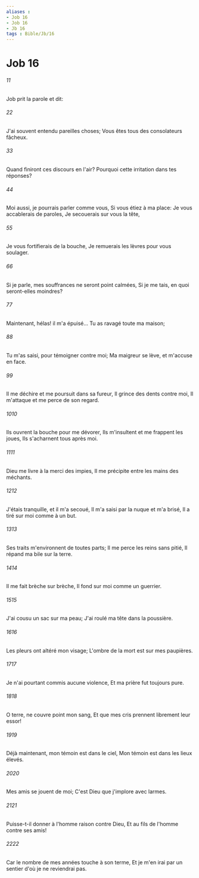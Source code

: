 ```yaml
---
aliases : 
- Job 16
- Job 16
- Jb 16
tags : Bible/Jb/16
---
```


# Job 16

###### 11
Job prit la parole et dit:
###### 22
J'ai souvent entendu pareilles choses; Vous êtes tous des consolateurs fâcheux.
###### 33
Quand finiront ces discours en l'air? Pourquoi cette irritation dans tes réponses?
###### 44
Moi aussi, je pourrais parler comme vous, Si vous étiez à ma place: Je vous accablerais de paroles, Je secouerais sur vous la tête,
###### 55
Je vous fortifierais de la bouche, Je remuerais les lèvres pour vous soulager.
###### 66
Si je parle, mes souffrances ne seront point calmées, Si je me tais, en quoi seront-elles moindres?
###### 77
Maintenant, hélas! il m'a épuisé... Tu as ravagé toute ma maison;
###### 88
Tu m'as saisi, pour témoigner contre moi; Ma maigreur se lève, et m'accuse en face.
###### 99
Il me déchire et me poursuit dans sa fureur, Il grince des dents contre moi, Il m'attaque et me perce de son regard.
###### 1010
Ils ouvrent la bouche pour me dévorer, Ils m'insultent et me frappent les joues, Ils s'acharnent tous après moi.
###### 1111
Dieu me livre à la merci des impies, Il me précipite entre les mains des méchants.
###### 1212
J'étais tranquille, et il m'a secoué, Il m'a saisi par la nuque et m'a brisé, Il a tiré sur moi comme à un but.
###### 1313
Ses traits m'environnent de toutes parts; Il me perce les reins sans pitié, Il répand ma bile sur la terre.
###### 1414
Il me fait brèche sur brèche, Il fond sur moi comme un guerrier.
###### 1515
J'ai cousu un sac sur ma peau; J'ai roulé ma tête dans la poussière.
###### 1616
Les pleurs ont altéré mon visage; L'ombre de la mort est sur mes paupières.
###### 1717
Je n'ai pourtant commis aucune violence, Et ma prière fut toujours pure.
###### 1818
O terre, ne couvre point mon sang, Et que mes cris prennent librement leur essor!
###### 1919
Déjà maintenant, mon témoin est dans le ciel, Mon témoin est dans les lieux élevés.
###### 2020
Mes amis se jouent de moi; C'est Dieu que j'implore avec larmes.
###### 2121
Puisse-t-il donner à l'homme raison contre Dieu, Et au fils de l'homme contre ses amis!
###### 2222
Car le nombre de mes années touche à son terme, Et je m'en irai par un sentier d'où je ne reviendrai pas.
